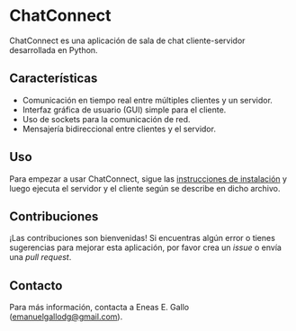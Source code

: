 # ChatConnect

ChatConnect es una aplicación de sala de chat cliente-servidor desarrollada en Python.

## Características

- Comunicación en tiempo real entre múltiples clientes y un servidor.
- Interfaz gráfica de usuario (GUI) simple para el cliente.
- Uso de sockets para la comunicación de red.
- Mensajería bidireccional entre clientes y el servidor.

## Uso

Para empezar a usar ChatConnect, sigue las [instrucciones de instalación](INSTALL.md) y luego ejecuta el servidor y el cliente según se describe en dicho archivo.

## Contribuciones

¡Las contribuciones son bienvenidas! Si encuentras algún error o tienes sugerencias para mejorar esta aplicación, por favor crea un *issue* o envía una *pull request*.

## Contacto

Para más información, contacta a Eneas E. Gallo (emanuelgallodg@gmail.com).
